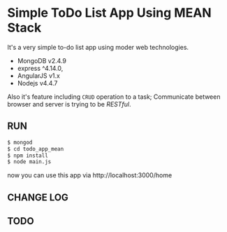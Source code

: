 # Simple ToDo List App Using MEAN Stack

It's a very simple to-do list app using moder web technologies.

- MongoDB v2.4.9
- express ^4.14.0,
- AngularJS v1.x
- Nodejs v4.4.7

Also it's feature including `CRUD` operation to a task;
Communicate between browser and server is trying to be _RESTful_.


## RUN

```bash
$ mongod
$ cd todo_app_mean
$ npm install
$ node main.js
```

now you can use this app via http://localhost:3000/home


## CHANGE LOG


## TODO
